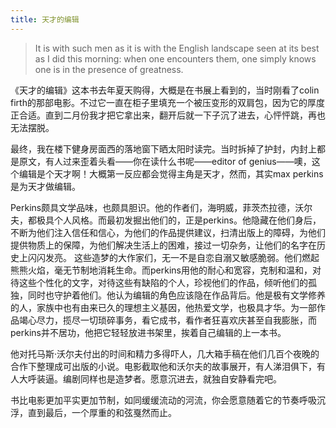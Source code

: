 ```yaml
---
title: 天才的编辑
---
```


>It is with such men as it is with the English landscape seen at its best as I did this morning: when one encounters them, one simply knows one is in the presence of greatness.

《天才的编辑》这本书去年夏天购得，大概是在书展上看到的，当时刚看了colin firth的那部电影。不过它一直在柜子里填充一个被压变形的双肩包，因为它的厚度正合适。直到二月份我才把它拿出来，翻开后就一下子沉了进去，心怦怦跳，再也无法摆脱。

最终，我在楼下健身房面西的落地窗下晒太阳时读完。当时拆掉了护封，内封上都是原文，有人过来歪着头看——你在读什么书呢——editor of genius——噢，这个编辑是个天才啊！大概第一反应都会觉得主角是天才，然而，其实max perkins是为天才做编辑。

Perkins颇具文学品味，也颇具胆识。他的作者们，海明威，菲茨杰拉德，沃尔夫，都极具个人风格。而最初发掘出他们的，正是perkins。他隐藏在他们身后，不断为他们注入信任和信心，为他们的作品提供建议，扫清出版上的障碍，为他们提供物质上的保障，为他们解决生活上的困难，接过一切杂务，让他们的名字在历史上闪闪发亮。
这些造梦的大作家们，无一不是自恋自溺又敏感脆弱。他们燃起熊熊火焰，毫无节制地消耗生命。而perkins用他的耐心和宽容，克制和温和，对待这些个性化的文字，对待这些有缺陷的个人，珍视他们的作品，倾听他们的孤独，同时也守护着他们。他认为编辑的角色应该隐在作品背后。他是极有文学修养的人，家族中也有由来已久的理想主义基因，他热爱文学，也极具才华。为一部作品竭心尽力，揽尽一切琐碎事务，看它成书，看作者狂喜欢庆甚至自我膨胀，而perkins并不居功，他把它轻轻放进书架里，挨着自己编辑的上一本书。

他对托马斯·沃尔夫付出的时间和精力多得吓人，几大箱手稿在他们几百个夜晚的合作下整理成可出版的小说。电影截取他和沃尔夫的故事展开，有人涕泪俱下，有人大呼装逼。编剧同样也是造梦者。愿意沉进去，就独自安静看完吧。

书比电影更加平实更加节制，如同缓缓流动的河流，你会愿意随着它的节奏呼吸沉浮，直到最后，一个厚重的和弦戛然而止。


